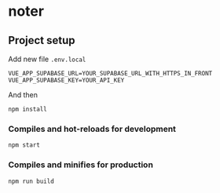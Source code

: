 # noter

## Project setup
Add new file `.env.local`
```
VUE_APP_SUPABASE_URL=YOUR_SUPABASE_URL_WITH_HTTPS_IN_FRONT
VUE_APP_SUPABASE_KEY=YOUR_API_KEY
```
And then
```
npm install
```

### Compiles and hot-reloads for development
```
npm start
```

### Compiles and minifies for production
```
npm run build
```

